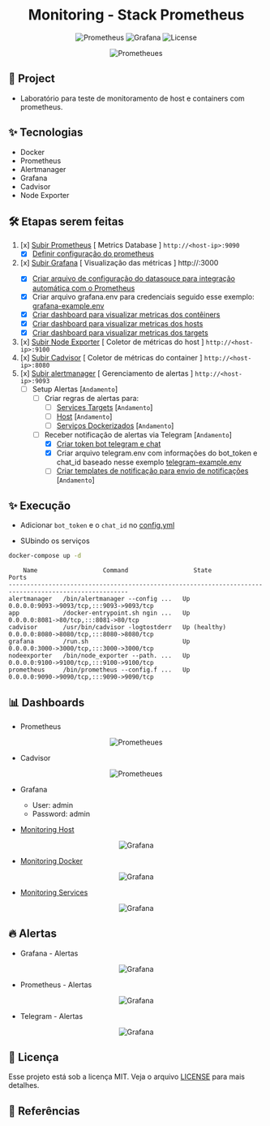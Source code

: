 <h1 align="center">Monitoring - Stack Prometheus </h1>

<p align="center">
  <img alt="Prometheus" src="https://img.shields.io/static/v1?label=Prometheus&message=Alertmanager&color=8257E5&labelColor=000000"  />
  <img alt="Grafana" src="https://img.shields.io/static/v1?label=Grafana&message=Docker&color=8257E5&labelColor=000000"  />
  <img alt="License" src="https://img.shields.io/static/v1?label=license&message=MIT&color=49AA26&labelColor=000000">
</p>

<p align="center">
  <img alt="Prometheues" src="images/monitoring.png">
</p>

## 🌱 Project

- Laboratório para teste de monitoramento de host e containers com prometheus.

## ✨ Tecnologias

- Docker
- Prometheus
- Alertmanager
- Grafana
- Cadvisor
- Node Exporter

## 🛠️ Etapas serem feitas


1. [x] [Subir Prometheus](./docker-compose.yml) [ Metrics Database ] `http://<host-ip>:9090`
    - [x] [Definir configuração do prometheus](./prometheus/config/prometheus.yml)
2. [x] [Subir Grafana](./docker-compose.yml) [ Visualização das métricas ] http://<host-ip>:3000
    - [x] [Criar arquivo de configuração do datasouce para integração automática com o Prometheus](./grafana/provisioning/datasources/datasource.yml)
    - [x] Criar arquivo grafana.env para credenciais seguido esse exemplo: [grafana-example.env](./grafana/grafana-example.env)
    - [x] [Criar dashboard para visualizar metricas dos contêiners](./grafana/provisioning/dashboards/docker_containers.json)
    - [x] [Criar dashboard para visualizar metricas dos hosts](./grafana/provisioning/dashboards/docker_host.json)
    - [x] [Criar dashboard para visualizar metricas dos targets](./grafana/provisioning/dashboards/monitor_services.json)
3. [x] [Subir Node Exporter](./docker-compose.yml) [ Coletor de métricas do host ] `http://<host-ip>:9100`
4. [x] [Subir Cadvisor](./docker-compose.yml) [ Coletor de métricas do container ] `http://<host-ip>:8080`
5. [x] [Subir alertmanager](./docker-compose.yml) [ Gerenciamento de alertas ] `http://<host-ip>:9093`
    - [ ] Setup Alertas [`Andamento`]
      - [ ] Criar regras de alertas para:
        - [ ] [Services Targets](./prometheus/config/alert.rules) [`Andamento`]
        - [ ] [Host](./prometheus/config/alert.rules) [`Andamento`]
        - [ ] [Serviços Dockerizados](./prometheus/config/alert.rules) [`Andamento`]
      - [ ] Receber notificação de alertas via Telegram [`Andamento`]
        - [x] [Criar token bot telegram e chat](https://telegram.me/BotFather)
        - [x] Criar arquivo telegram.env com informações do bot_token e chat_id baseado nesse exemplo [telegram-example.env](./alertmanager/telegram-example.env)
        - [ ] [Criar templates de notificação para envio de notificações](./alertmanager/templates/telegram.tmpl) [`Andamento`]

## ✨ Execução

- Adicionar `bot_token` e o `chat_id` no [config.yml](./alertmanager/config.yml)

- SUbindo os serviços

```bash
docker-compose up -d
```

```console
    Name                  Command                  State                        Ports                  
-------------------------------------------------------------------------------------------------------
alertmanager   /bin/alertmanager --config ...   Up             0.0.0.0:9093->9093/tcp,:::9093->9093/tcp
app            /docker-entrypoint.sh ngin ...   Up             0.0.0.0:8081->80/tcp,:::8081->80/tcp    
cadvisor       /usr/bin/cadvisor -logtostderr   Up (healthy)   0.0.0.0:8080->8080/tcp,:::8080->8080/tcp
grafana        /run.sh                          Up             0.0.0.0:3000->3000/tcp,:::3000->3000/tcp
nodeexporter   /bin/node_exporter --path. ...   Up             0.0.0.0:9100->9100/tcp,:::9100->9100/tcp
prometheus     /bin/prometheus --config.f ...   Up             0.0.0.0:9090->9090/tcp,:::9090->9090/tcp
```

## 📊 Dashboards

- Prometheus 

<p align="center">
  <img alt="Prometheues" src="images/prometheus_dashboard.png">
</p>

- Cadvisor 

<p align="center">
  <img alt="Prometheues" src="images/cadvisor.png">
</p>

- Grafana 
  - User: admin
  - Password: admin

- [Monitoring Host](./grafana/provisioning/dashboards/docker_host.json)

<p align="center">
  <img alt="Grafana" src="images/docker_host_dashboard.png">
</p>

- [Monitoring Docker](./grafana/provisioning/dashboards/docker_containers.json)

<p align="center">
  <img alt="Grafana" src="images/docker_container_dashboard.png">
</p>

- [Monitoring Services](./grafana/provisioning/dashboards/monitor_services.json)

<p align="center">
  <img alt="Grafana" src="images/monitor_service_dashboard.png">
</p>

## 🔥 Alertas

- Grafana - Alertas

<p align="center">
  <img alt="Grafana" src="images/dashboard_alertas.png">
</p>

- Prometheus - Alertas

<p align="center">
  <img alt="Grafana" src="images/dash_prometheus_alertas.png">
</p>

- Telegram - Alertas

<p align="center">
  <img alt="Grafana" src="images/telegra.png">
</p>

 
## 📄 Licença
Esse projeto está sob a licença MIT. Veja o arquivo [LICENSE](LICENSE) para mais detalhes.

## 🙇 Referências